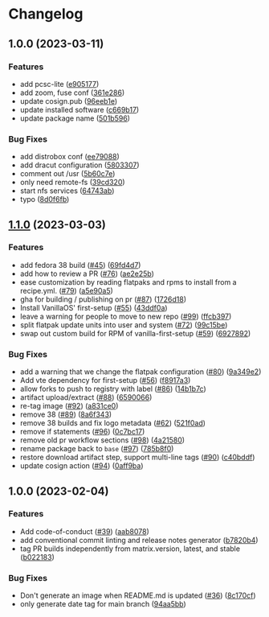 # Changelog

## 1.0.0 (2023-03-11)


### Features

* add pcsc-lite ([e905177](https://github.com/graybush/w02k574710n/commit/e905177ec667bbfacd8b32768a16c15a1783ab68))
* add zoom, fuse conf ([361e286](https://github.com/graybush/w02k574710n/commit/361e286305b8ea6f71f4161751b54e111cf7638e))
* update cosign.pub ([96eeb1e](https://github.com/graybush/w02k574710n/commit/96eeb1e490632da2897c0d0a5f32a5d001f85f27))
* update installed software ([c669b17](https://github.com/graybush/w02k574710n/commit/c669b17c9b90c50e37d2a72f00454ad17c8e0bc5))
* update package name ([501b596](https://github.com/graybush/w02k574710n/commit/501b5963cb2d9948c3ce81e8a617c7695fc92114))


### Bug Fixes

* add distrobox conf ([ee79088](https://github.com/graybush/w02k574710n/commit/ee790888c49a1038b5f42dbdf2a752ed63303dcc))
* add dracut configuration ([5803307](https://github.com/graybush/w02k574710n/commit/58033072365cbef97a939549384ec620857278fb))
* comment out /usr ([5b60c7e](https://github.com/graybush/w02k574710n/commit/5b60c7e2aa60fbbe01e0a83fc12a223e7089813f))
* only need remote-fs ([39cd320](https://github.com/graybush/w02k574710n/commit/39cd3206d87628290e2887dee8b8481218c580a6))
* start nfs services ([64743ab](https://github.com/graybush/w02k574710n/commit/64743ab89e0857aa94fe998b1c43a46d7847808d))
* typo ([8d0f6fb](https://github.com/graybush/w02k574710n/commit/8d0f6fbedaab7f3b4f5dbe14c2375527822d7f23))

## [1.1.0](https://github.com/ublue-os/base/compare/v1.0.0...v1.1.0) (2023-03-03)


### Features

* add fedora 38 build ([#45](https://github.com/ublue-os/base/issues/45)) ([69fd4d7](https://github.com/ublue-os/base/commit/69fd4d7a57c5ce39331e47e8dedeb2a2f643190f))
* add how to review a PR ([#76](https://github.com/ublue-os/base/issues/76)) ([ae2e25b](https://github.com/ublue-os/base/commit/ae2e25b92f5ebebed2fcaad53ecfab651a639d12))
* ease customization by reading flatpaks and rpms to install from a recipe.yml. ([#79](https://github.com/ublue-os/base/issues/79)) ([a5e90a5](https://github.com/ublue-os/base/commit/a5e90a588f58a938405bf513d1032955be34028e))
* gha for building / publishing on pr ([#87](https://github.com/ublue-os/base/issues/87)) ([1726d18](https://github.com/ublue-os/base/commit/1726d182ee95ce5eb13f47212799a68b63c5aefc))
* Install VanillaOS' first-setup ([#55](https://github.com/ublue-os/base/issues/55)) ([43ddf0a](https://github.com/ublue-os/base/commit/43ddf0a123911f9dedc3a76dcfc314a7cb37e871))
* leave a warning for people to move to new repo ([#99](https://github.com/ublue-os/base/issues/99)) ([ffcb397](https://github.com/ublue-os/base/commit/ffcb3973bd540d679ab033ed94de6336b903e7dd))
* split flatpak update units into user and system ([#72](https://github.com/ublue-os/base/issues/72)) ([99c15be](https://github.com/ublue-os/base/commit/99c15be6f012cb590891c5ef16b2613dc538d144))
* swap out custom build for RPM of vanilla-first-setup ([#59](https://github.com/ublue-os/base/issues/59)) ([6927892](https://github.com/ublue-os/base/commit/6927892581dadf8f31419a0d9b070bb7268513ba))


### Bug Fixes

* add a warning that we change the flatpak configuration ([#80](https://github.com/ublue-os/base/issues/80)) ([9a349e2](https://github.com/ublue-os/base/commit/9a349e2625791b90c11f640938060344ec3e4bd5))
* Add vte dependency for first-setup ([#56](https://github.com/ublue-os/base/issues/56)) ([f8917a3](https://github.com/ublue-os/base/commit/f8917a3258196f85b8e3805f5ebcb1c9c0db06a7))
* allow forks to push to registry with label ([#86](https://github.com/ublue-os/base/issues/86)) ([14b1b7c](https://github.com/ublue-os/base/commit/14b1b7cb044ec616817aa30075609469dcb9986b))
* artifact upload/extract ([#88](https://github.com/ublue-os/base/issues/88)) ([6590066](https://github.com/ublue-os/base/commit/6590066ebcf72d6c4a56730dd682088db17d7df0))
* re-tag image ([#92](https://github.com/ublue-os/base/issues/92)) ([a831ce0](https://github.com/ublue-os/base/commit/a831ce00df84d94e2bdb48013f650bcbb5b39568))
* remove 38 ([#89](https://github.com/ublue-os/base/issues/89)) ([8a6f343](https://github.com/ublue-os/base/commit/8a6f3433ad45b0f9f3da974a691001c02f498fb1))
* remove 38 builds and fix logo metadata ([#62](https://github.com/ublue-os/base/issues/62)) ([521f0ad](https://github.com/ublue-os/base/commit/521f0adcda598a1bf494d969df375f0c0a03a10c))
* remove if statements ([#96](https://github.com/ublue-os/base/issues/96)) ([0c7bc17](https://github.com/ublue-os/base/commit/0c7bc17666ae038a0504d24a0e683f724c734527))
* remove old pr workflow sections ([#98](https://github.com/ublue-os/base/issues/98)) ([4a21580](https://github.com/ublue-os/base/commit/4a21580f4e4d40692449bae61a75a555e8569be1))
* rename package back to `base` ([#97](https://github.com/ublue-os/base/issues/97)) ([785b8f0](https://github.com/ublue-os/base/commit/785b8f0d8adb8513bbe94b8918bfc0033ee0ca45))
* restore download artifact step, support multi-line tags ([#90](https://github.com/ublue-os/base/issues/90)) ([c40bddf](https://github.com/ublue-os/base/commit/c40bddfdf39a61545700ecb8123a02abd24a4f8f))
* update cosign action ([#94](https://github.com/ublue-os/base/issues/94)) ([0aff9ba](https://github.com/ublue-os/base/commit/0aff9bac374c3494f57a360fd4426afe705bfee9))

## 1.0.0 (2023-02-04)


### Features

* Add code-of-conduct ([#39](https://github.com/ublue-os/base/issues/39)) ([aab8078](https://github.com/ublue-os/base/commit/aab8078cfdc7d2354e057a0ca4771d3a53d2df4c))
* add conventional commit linting and release notes generator ([b7820b4](https://github.com/ublue-os/base/commit/b7820b4ba312ca939d0dc977ed9f6a08d135324b))
* tag PR builds independently from matrix.version, latest, and stable ([b022183](https://github.com/ublue-os/base/commit/b02218386235e6d40a11a48b5b1171e9acf8d1eb))


### Bug Fixes

* Don't generate an image when README.md is updated ([#36](https://github.com/ublue-os/base/issues/36)) ([8c170cf](https://github.com/ublue-os/base/commit/8c170cfe89dd306eec0940f4dc50ed245c94bc2b))
* only generate date tag for main branch ([94aa5bb](https://github.com/ublue-os/base/commit/94aa5bb8df2aac0985d4c9422b19b0c03a3f25b0))
